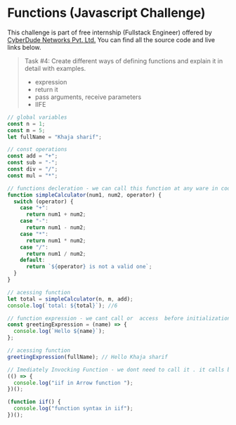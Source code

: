 # Functions (Javascript Challenge)

This challenge is part of free internship (Fullstack Engineer) offered by [CyberDude Networks Pvt. Ltd.](https://cyberdudenetworks.com) You can find all the source code and live links below.

> Task #4: Create different ways of defining functions and explain it in detail with examples.
>
> - expression
> - return it
> - pass arguments, receive parameters
> - IIFE

```js
// global variables
const n = 1;
const m = 5;
let fullName = "Khaja sharif";

// const operations
const add = "+";
const sub = "-";
const div = "/";
const mul = "*";
```

```js
// functions decleration - we can call this function at any ware in code
function simpleCalculator(num1, num2, operator) {
  switch (operator) {
    case "+":
      return num1 + num2;
    case "-":
      return num1 - num2;
    case "*":
      return num1 * num2;
    case "/":
      return num1 / num2;
    default:
      return `${operator} is not a valid one`;
  }
}
```

```js
// acessing function
let total = simpleCalculator(n, m, add);
console.log(`total: ${total}`); //6
```

```js
// function expression - we cant call or  access  before initialization of the function
const greetingExpression = (name) => {
  console.log(`Hello ${name}`);
};

// acessing function
greetingExpression(fullName); // Hello Khaja sharif
```

```js
// Imediately Invocking Function - we dont need to call it . it calls by itself after decleration
(() => {
  console.log("iif in Arrow function ");
})();

(function iif() {
  console.log("function syntax in iif");
})();
```
